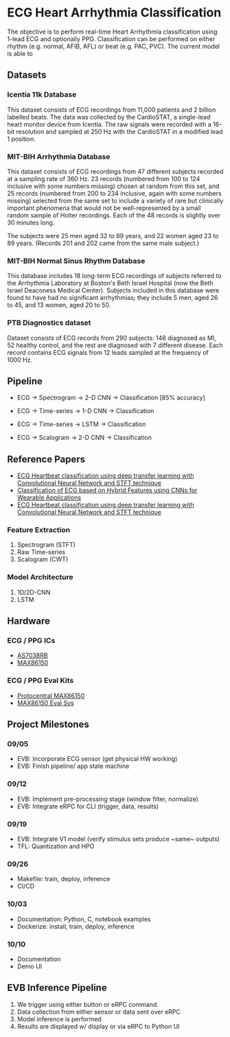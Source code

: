 # ECG Heart Arrhythmia Classification

The objective is to perform real-time Heart Arrhythmia classification using 1-lead ECG and optionally PPG. Classification can be performed on either rhythm (e.g. normal, AFIB, AFL) or beat (e.g. PAC, PVC). The current model is able to

## Datasets

### Icentia 11k Database

This dataset consists of ECG recordings from 11,000 patients and 2 billion labelled beats. The data was collected by the CardioSTAT, a single-lead heart monitor device from Icentia. The raw signals were recorded with a 16-bit resolution and sampled at 250 Hz with the CardioSTAT in a modified lead 1 position.

### MIT-BIH Arrhythmia Database

This dataset consists of ECG recordings from 47 different subjects recorded at a sampling rate of 360 Hz. 23 records (numbered from 100 to 124 inclusive with some numbers missing) chosen at random from this set, and 25 records (numbered from 200 to 234 inclusive, again with some numbers missing) selected from the same set to include a variety of rare but clinically important phenomena that would not be well-represented by a small random sample of Holter recordings. Each of the 48 records is slightly over 30 minutes long.

The subjects were 25 men aged 32 to 89 years, and 22 women aged 23 to 89 years. (Records 201 and 202 came from the same male subject.)

### MIT-BIH Normal Sinus Rhythm Database

This database includes 18 long-term ECG recordings of subjects referred to the Arrhythmia Laboratory at Boston's Beth Israel Hospital (now the Beth Israel Deaconess Medical Center). Subjects included in this database were found to have had no significant arrhythmias; they include 5 men, aged 26 to 45, and 13 women, aged 20 to 50.

### PTB Diagnostics dataset

Dataset consists of ECG records from 290 subjects: 148 diagnosed as MI, 52 healthy control, and the rest are diagnosed with 7 different disease. Each record contains ECG signals from 12 leads sampled at the frequency of 1000 Hz.

## Pipeline

* ECG -> Spectrogram -> 2-D CNN -> Classification [85% accuracy]

* ECG -> Time-series -> 1-D CNN -> Classification

* ECG -> Time-series -> LSTM -> Classification
* ECG -> Scalogram -> 2-D CNN -> Classification

## Reference Papers

* [ECG Heartbeat classification using deep transfer learning with Convolutional Neural Network and STFT technique](https://arxiv.org/abs/2206.14200)
* [Classification of ECG based on Hybrid Features using CNNs for Wearable Applications](https://arxiv.org/pdf/2206.07648.pdf)
* [ECG Heartbeat classification using deep transfer learning with Convolutional Neural Network and STFT technique](https://arxiv.org/pdf/2206.14200.pdf)

### Feature Extraction

1. Spectrogram (STFT)
2. Raw Time-series
3. Scalogram (CWT)

### Model Architecture

1. 1D/2D-CNN
1. LSTM

## Hardware

### ECG / PPG ICs

* [AS7038RB](https://ams.com/en/as7038rb)
* [MAX86150](https://www.maximintegrated.com/en/products/interface/signal-integrity/MAX86150.html)

### ECG / PPG Eval Kits

* [Protocentral MAX86150](https://protocentral.com/product/protocentral-max86150-ppg-and-ecg-breakout-with-qwiic-v2/)
* [MAX86150 Eval Sys](https://www.mouser.com/ProductDetail/Maxim-Integrated/MAX86150EVSYS?qs=chTDxNqvsylQl7eFGURvdw%3D%3D&gclid=Cj0KCQjwlK-WBhDjARIsAO2sErRwZ1A4Pl8LggiOEdglcysa__Eg1f1dHl_KnadjWswq8q6ttpaA72IaAocyEALw_wcB)

## Project Milestones

### 09/05

* EVB: Incorporate ECG sensor (get physical HW working)
* EVB: Finish pipeline/ app state machine

### 09/12

* EVB: Implement pre-processing stage (window filter, normalize)
* EVB: Integrate eRPC for CLI (trigger, data, results)

### 09/19

* EVB: Integrate V1 model (verify stimulus sets produce ~same~ outputs)
* TFL: Quantization and HPO

### 09/26

* Makefile: train, deploy, inference
* CI/CD

### 10/03

* Documentation: Python, C, notebook examples
* Dockerize: install, train, deploy, inference

### 10/10

* Documentation
* Demo UI

## EVB Inference Pipeline

1. We trigger using either button or eRPC command.
2. Data collection from either sensor or data sent over eRPC
3. Model inference is performed
4. Results are displayed w/ display or via eRPC to Python UI
